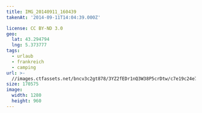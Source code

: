 ```yaml
---
title: IMG_20140911_160439
takenAt: '2014-09-11T14:04:39.000Z'

license: CC BY-ND 3.0
geo:
  lat: 43.294794
  lng: 5.373777
tags:
  - urlaub
  - frankreich
  - camping
url: >-
  //images.ctfassets.net/bncv3c2gt878/3YZ2fEDr1nQ3W38P5crDtw/c7e19c24e7eaf27d5a3e0c9156e8e6c9/img_20140911_160439_28234091411_o
size: 170575
image:
  width: 1280
  height: 960
---
```

